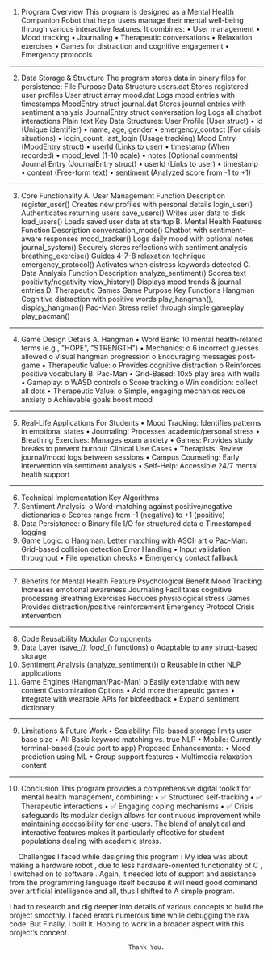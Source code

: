 1. Program Overview
This program is designed as a Mental Health Companion Robot that helps users manage their mental well-being through various interactive features. It combines:
•	User management
•	Mood tracking
•	Journaling
•	Therapeutic conversations
•	Relaxation exercises
•	Games for distraction and cognitive engagement
•	Emergency protocols
________________________________________
2. Data Storage & Structure
The program stores data in binary files for persistence:
File	Purpose	Data Structure
users.dat	Stores registered user profiles	User struct array
mood.dat	Logs mood entries with timestamps	MoodEntry struct
journal.dat	Stores journal entries with sentiment analysis	JournalEntry struct
conversation.log	Logs all chatbot interactions	Plain text
Key Data Structures:
User Profile (User struct)
•	id (Unique identifier)
•	name, age, gender
•	emergency_contact (For crisis situations)
•	login_count, last_login (Usage tracking)
Mood Entry (MoodEntry struct)
•	userId (Links to user)
•	timestamp (When recorded)
•	mood_level (1-10 scale)
•	notes (Optional comments)
Journal Entry (JournalEntry struct)
•	userId (Links to user)
•	timestamp
•	content (Free-form text)
•	sentiment (Analyzed score from -1 to +1)
________________________________________
3. Core Functionality
A. User Management
Function	Description
register_user()	Creates new profiles with personal details
login_user()	Authenticates returning users
save_users()	Writes user data to disk
load_users()	Loads saved user data at startup
B. Mental Health Features
Function	Description
conversation_mode()	Chatbot with sentiment-aware responses
mood_tracker()	Logs daily mood with optional notes
journal_system()	Securely stores reflections with sentiment analysis
breathing_exercise()	Guides 4-7-8 relaxation technique
emergency_protocol()	Activates when distress keywords detected
C. Data Analysis
Function	Description
analyze_sentiment()	Scores text positivity/negativity
view_history()	Displays mood trends & journal entries
D. Therapeutic Games
Game	Purpose	Key Functions
Hangman	Cognitive distraction with positive words	play_hangman(), display_hangman()
Pac-Man	Stress relief through simple gameplay	play_pacman()
________________________________________
4. Game Design Details
A. Hangman
•	Word Bank: 10 mental health-related terms (e.g., "HOPE", "STRENGTH")
•	Mechanics:
o	6 incorrect guesses allowed
o	Visual hangman progression
o	Encouraging messages post-game
•	Therapeutic Value:
o	Provides cognitive distraction
o	Reinforces positive vocabulary
B. Pac-Man
•	Grid-Based: 10x5 play area with walls
•	Gameplay:
o	WASD controls
o	Score tracking
o	Win condition: collect all dots
•	Therapeutic Value:
o	Simple, engaging mechanics reduce anxiety
o	Achievable goals boost mood
________________________________________
5. Real-Life Applications
For Students
•	Mood Tracking: Identifies patterns in emotional states
•	Journaling: Processes academic/personal stress
•	Breathing Exercises: Manages exam anxiety
•	Games: Provides study breaks to prevent burnout
Clinical Use Cases
•	Therapists: Review journal/mood logs between sessions
•	Campus Counseling: Early intervention via sentiment analysis
•	Self-Help: Accessible 24/7 mental health support
________________________________________
6. Technical Implementation
Key Algorithms
1.	Sentiment Analysis:
o	Word-matching against positive/negative dictionaries
o	Scores range from -1 (negative) to +1 (positive)
2.	Data Persistence:
o	Binary file I/O for structured data
o	Timestamped logging
3.	Game Logic:
o	Hangman: Letter matching with ASCII art
o	Pac-Man: Grid-based collision detection
Error Handling
•	Input validation throughout
•	File operation checks
•	Emergency contact fallback
________________________________________
7. Benefits for Mental Health
Feature	Psychological Benefit
Mood Tracking	Increases emotional awareness
Journaling	Facilitates cognitive processing
Breathing Exercises	Reduces physiological stress
Games	Provides distraction/positive reinforcement
Emergency Protocol	Crisis intervention
________________________________________
8. Code Reusability
Modular Components
1.	Data Layer (save_*(), load_*() functions)
o	Adaptable to any struct-based storage
2.	Sentiment Analysis (analyze_sentiment())
o	Reusable in other NLP applications
3.	Game Engines (Hangman/Pac-Man)
o	Easily extendable with new content
Customization Options
•	Add more therapeutic games
•	Integrate with wearable APIs for biofeedback
•	Expand sentiment dictionary
________________________________________
9. Limitations & Future Work
•	Scalability: File-based storage limits user base size
•	AI: Basic keyword matching vs. true NLP
•	Mobile: Currently terminal-based (could port to app)
Proposed Enhancements:
•	Mood prediction using ML
•	Group support features
•	Multimedia relaxation content
________________________________________
10. Conclusion
This program provides a comprehensive digital toolkit for mental health management, combining:
•	✅ Structured self-tracking
•	✅ Therapeutic interactions
•	✅ Engaging coping mechanisms
•	✅ Crisis safeguards
Its modular design allows for continuous improvement while maintaining accessibility for end-users. The blend of analytical and interactive features makes it particularly effective for student populations dealing with academic stress.

 
Challenges I faced while designing this program : 
My idea was about making a hardware robot , due to less hardware-oriented functionality of C , I switched on to software . Again, it needed lots of support and assistance from the programming language itself because it will need good command over artificial intelligence and all, thus I shifted to A simple program. 

I had to research and dig deeper into details of various concepts to build the project smoothly. I faced errors numerous time while debugging the raw code. But Finally, I built it. Hoping to work in a broader aspect with this project’s concept.


                                     Thank You.
